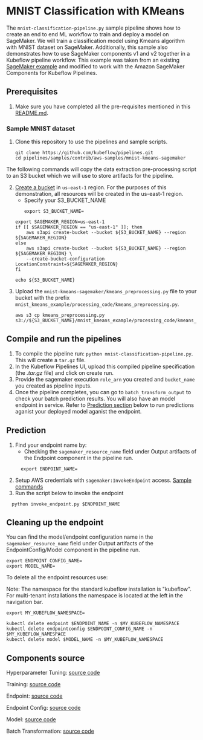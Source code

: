 # MNIST Classification with KMeans

The `mnist-classification-pipeline.py` sample pipeline shows how to create an end to end ML workflow to train and deploy a model on SageMaker. We will train a classification model using Kmeans algorithm with MNIST dataset on SageMaker. Additionally, this sample also demonstrates how to use SageMaker components v1 and v2 together in a Kubeflow pipeline workflow. This example was taken from an existing [SageMaker example](https://github.com/awslabs/amazon-sagemaker-examples/blob/master/sagemaker-python-sdk/1P_kmeans_highlevel/kmeans_mnist.ipynb) and modified to work with the Amazon SageMaker Components for Kubeflow Pipelines.

## Prerequisites 

1. Make sure you have completed all the pre-requisites mentioned in this [README.md](https://github.com/kubeflow/pipelines/blob/master/samples/contrib/aws-samples/README.md).

### Sample MNIST dataset

1. Clone this repository to use the pipelines and sample scripts.
    ```
    git clone https://github.com/kubeflow/pipelines.git
    cd pipelines/samples/contrib/aws-samples/mnist-kmeans-sagemaker
    ```
The following commands will copy the data extraction pre-processing script to an S3 bucket which we will use to store artifacts for the pipeline.

2. [Create a bucket](https://docs.aws.amazon.com/AmazonS3/latest/gsg/CreatingABucket.html) in `us-east-1` region. 
For the purposes of this demonstration, all resources will be created in the us-east-1 region.
    -  Specify your S3_BUCKET_NAME
        ```
        export S3_BUCKET_NAME=
        ```
    ```
    export SAGEMAKER_REGION=us-east-1
    if [[ $SAGEMAKER_REGION == "us-east-1" ]]; then
        aws s3api create-bucket --bucket ${S3_BUCKET_NAME} --region ${SAGEMAKER_REGION}
    else
        aws s3api create-bucket --bucket ${S3_BUCKET_NAME} --region ${SAGEMAKER_REGION} \
        --create-bucket-configuration LocationConstraint=${SAGEMAKER_REGION}
    fi

    echo ${S3_BUCKET_NAME}
    ```
3. Upload the `mnist-kmeans-sagemaker/kmeans_preprocessing.py` file to your bucket with the prefix `mnist_kmeans_example/processing_code/kmeans_preprocessing.py`.
    ```
    aws s3 cp kmeans_preprocessing.py s3://${S3_BUCKET_NAME}/mnist_kmeans_example/processing_code/kmeans_preprocessing.py
    ```

## Compile and run the pipelines

1. To compile the pipeline run: `python mnist-classification-pipeline.py`. This will create a `tar.gz` file.
2. In the Kubeflow Pipelines UI, upload this compiled pipeline specification (the *.tar.gz* file) and click on create run.
3. Provide the sagemaker execution `role_arn` you created and `bucket_name` you created as pipeline inputs.
4. Once the pipeline completes, you can go to `batch_transform_output` to check your batch prediction results.
You will also have an model endpoint in service. Refer to [Prediction section](#Prediction) below to run predictions aganist your deployed model aganist the endpoint.

## Prediction

1. Find your endpoint name by:
    - Checking the `sagemaker_resource_name` field under Output artifacts of the Endpoint component in the pipeline run.
    ```
      export ENDPOINT_NAME=
    ```
2. Setup AWS credentials with `sagemaker:InvokeEndpoint` access. [Sample commands](https://sagemaker.readthedocs.io/en/v1.60.2/kubernetes/using_amazon_sagemaker_components.html#configure-permissions-to-run-predictions)
4. Run the script below to invoke the endpoint
  ```
    python invoke_endpoint.py $ENDPOINT_NAME
  ```

## Cleaning up the endpoint

You can find the model/endpoint configuration name in the `sagemaker_resource_name` field under Output artifacts of the EndpointConfig/Model component in the pipeline run.

```
export ENDPOINT_CONFIG_NAME=
export MODEL_NAME=
```
To delete all the endpoint resources use:

Note: The namespace for the standard kubeflow installation is "kubeflow". For multi-tenant installations the namespace is located at the left in the navigation bar.

```
export MY_KUBEFLOW_NAMESPACE=

kubectl delete endpoint $ENDPOINT_NAME -n $MY_KUBEFLOW_NAMESPACE
kubectl delete endpointconfig $ENDPOINT_CONFIG_NAME -n $MY_KUBEFLOW_NAMESPACE
kubectl delete model $MODEL_NAME -n $MY_KUBEFLOW_NAMESPACE
```

## Components source

Hyperparameter Tuning:
  [source code](https://github.com/kubeflow/pipelines/tree/master/components/aws/sagemaker/hyperparameter_tuning/src)

Training: 
  [source code](https://github.com/kubeflow/pipelines/tree/master/components/aws/sagemaker/TrainingJob/src)


Endpoint:
  [source code](https://github.com/kubeflow/pipelines/tree/master/components/aws/sagemaker/Endpoint/src)

Endpoint Config:
  [source code](https://github.com/kubeflow/pipelines/tree/master/components/aws/sagemaker/EndpointConfig/src)

Model:
  [source code](https://github.com/kubeflow/pipelines/tree/master/components/aws/sagemaker/Modelv2/src)

Batch Transformation:
  [source code](https://github.com/kubeflow/pipelines/tree/master/components/aws/sagemaker/batch_transform/src)
